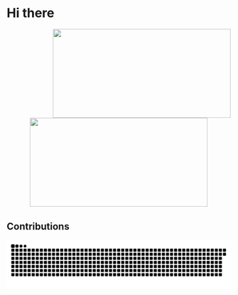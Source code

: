 # Hi there

<div align="center">
  <img align="right" src="https://github-readme-stats-ochre-nine-77.vercel.app/api?locale=cn&show_icons=true&username=FESSXX" height="200"  width="400"/>
</div>
<div align="center">
  <img src="https://count.getloli.com/get/@FESSXX?theme=booru-smtg" height="200" width="400"></img>
</div>

## Contributions
<picture>
  <source media="(prefers-color-scheme: dark)" srcset="https://raw.githubusercontent.com/FESSXX/FESSXX/refs/heads/output/github-contribution-grid-snake-dark.svg">
  <source media="(prefers-color-scheme: light)" srcset="https://raw.githubusercontent.com/FESSXX/FESSXX/refs/heads/output/github-contribution-grid-snake.svg">
  <img alt="github contribution grid snake animation" src="https://raw.githubusercontent.com/FESSXX/FESSXX/refs/heads/output/github-contribution-grid-snake.svg">
</picture>
